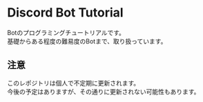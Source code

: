 # Discord Bot Tutorial
Botのプログラミングチュートリアルです。<br>
基礎からある程度の難易度のBotまで、取り扱っています。

## 注意
このレポジトリは個人で不定期に更新されます。<br>
今後の予定はありますが、その通りに更新されない可能性もあります。
